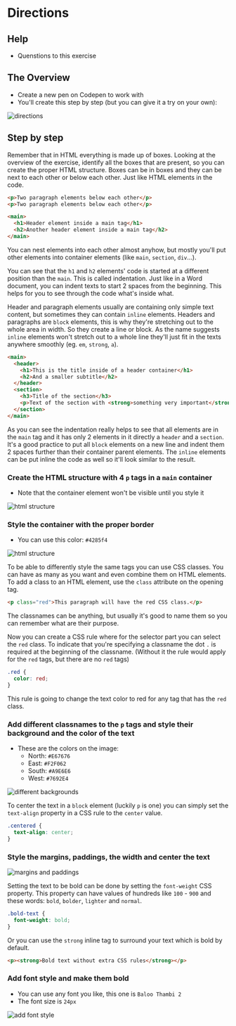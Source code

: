 # Directions

## Help

- Quenstions to this exercise

## The Overview

- Create a new pen on Codepen to work with
- You'll create this step by step (but you can give it a try on your own):

![directions](assets/02-05.png)

## Step by step

Remember that in HTML everything is made up of boxes. Looking at the overview of the exercise, identify all the boxes that are present, so you can create the proper HTML structure. Boxes can be in boxes and they can be next to each other or below each other. Just like HTML elements in the code.

```html
<p>Two paragraph elements below each other</p>
<p>Two paragraph elements below each other</p>

<main>
  <h1>Header element inside a main tag</h1>
  <h2>Another header element inside a main tag</h2>
</main>
```

You can nest elements into each other almost anyhow, but mostly you'll put other elements into container elements (like `main`, `section`, `div`...).

You can see that the `h1` and `h2` elements' code is started at a different position than the `main`. This is called indentation. Just like in a Word document, you can indent texts to start 2 spaces from the beginning. This helps for you to see through the code what's inside what.

Header and paragraph elements usually are containing only simple text content, but sometimes they can contain `inline` elements. Headers and paragraphs are `block` elements, this is why they're stretching out to the whole area in width. So they create a line or block. As the name suggests `inline` elements won't stretch out to a whole line they'll just fit in the texts anywhere smoothly (eg. `em`, `strong`, `a`).

```html
<main>
  <header>
    <h1>This is the title inside of a header container</h1>
    <h2>And a smaller subtitle</h2>
  </header>
  <section>
    <h3>Title of the section</h3>
    <p>Text of the section with <strong>something very important</strong> and less important things.</p>
  </section>
</main>
```

As you can see the indentation really helps to see that all elements are in the `main` tag and it has only 2 elements in it directly a `header` and a `section`. It's a good practice to put all `block` elements on a new line and indent them 2 spaces further than their container parent elements. The `inline` elements can be put inline the code as well so it'll look similar to the result.

### Create the HTML structure with 4 `p` tags in a `main` container

- Note that the container element won't be visible until you style it

![html structure](assets/02-01.png)

### Style the container with the proper border

- You can use this color: `#4285f4`

![html structure](assets/02-02.png)

To be able to differently style the same tags you can use CSS classes. You can have as many as you want and even combine them on HTML elements. To add a class to an HTML element, use the `class` attribute on the opening tag.

```html
<p class="red">This paragraph will have the red CSS class.</p>
```

The classnames can be anything, but usually it's good to name them so you can remember what are their purpose.

Now you can create a CSS rule where for the selector part you can select the `red` class. To indicate that you're specifying a classname the dot `.` is required at the beginning of the classname. (Without it the rule would apply for the `red` tags, but there are no `red` tags)

```css
.red {
  color: red;
}
```

This rule is going to change the text color to red for any tag that has the `red` class.

### Add different classnames to the `p` tags and style their background and the color of the text

- These are the colors on the image:
  - North: `#E67676`
  - East: `#F2F062`
  - South: `#A9E6E6`
  - West: `#7692E4`

![different backgrounds](assets/02-03.png)

To center the text in a `block` element (luckily `p` is one) you can simply set the `text-align` property in a CSS rule to the `center` value.

```css
.centered {
  text-align: center;
}
```

### Style the margins, paddings, the width and center the text

![margins and paddings](assets/02-04.png)

Setting the text to be bold can be done by setting the `font-weight` CSS property. This property can have values of hundreds like `100` - `900` and these words: `bold`, `bolder`, `lighter` and `normal`.

```css
.bold-text {
  font-weight: bold;
}
```

Or you can use the `strong` inline tag to surround your text which is bold by default.

```html
<p><strong>Bold text without extra CSS rules</strong></p>
```

### Add font style and make them bold

- You can use any font you like, this one is `Baloo Thambi 2`
- The font size is `24px`

![add font style](assets/02-05.png)
